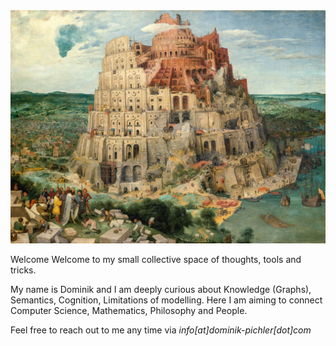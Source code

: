 
<center>
  <img src="_imgs/babel_bro.jpg" alt="Centered Image" />
</center>


Welcome Welcome to my small collective space of thoughts, tools and tricks. 

My name is Dominik and I am deeply curious about Knowledge (Graphs), Semantics, Cognition, Limitations of modelling. Here I am aiming to connect Computer Science, Mathematics, Philosophy and People.

Feel free to reach out to me any time via *info[at]dominik-pichler[dot]com*

